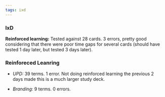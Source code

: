 ```yaml
---
tags: ixd
---
```


### IxD

**Reinforced learning:** Tested against 28 cards. 3 errors, pretty good considering that there were poor time gaps for several cards (should have tested 1 day later, but tested 3 days later).

### Reinforeced Leanring

* *UPD:* 39 terms. 1 error. Not doing reinforced learning the previous 2 days made this is a much larger study deck.

* *Branding:* 9 terms. 0 errors. 
